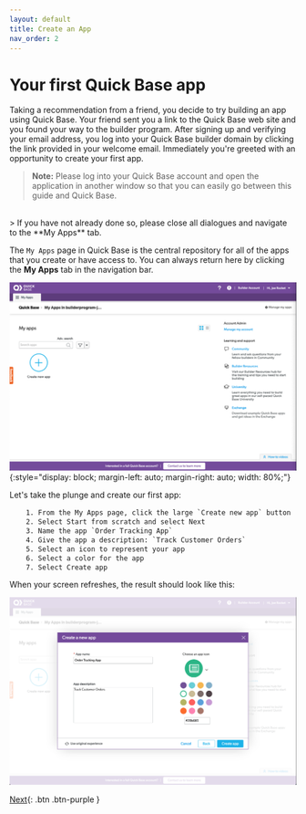 ```yaml
---
layout: default
title: Create an App
nav_order: 2
---
```


# Your first Quick Base app

Taking a recommendation from a friend, you decide to try building an app using Quick Base. Your friend sent you a link to the Quick Base web site and you found your way to the builder program. After signing up and verifying your email address, you log into your Quick Base builder domain by clicking the link provided in your welcome email. Immediately you're greeted with an opportunity to create your first app. 

> <b>Note:</b> Please log into your Quick Base account and open the application in another window so that you can easily go between this guide and Quick Base. <br />
<br />
> If you have not already done so, please close all dialogues and navigate to the **My Apps** tab. 

The `My Apps` page in Quick Base is the central repository for all of the apps that you create or have access to. You can always return here by clicking the **My Apps** tab in the navigation bar.

![](assets/images/image-1.png){:style="display: block; margin-left: auto; margin-right: auto; width: 80%;"}

Let's take the plunge and create our first app:

~~~
    1. From the My Apps page, click the large `Create new app` button  
    2. Select Start from scratch and select Next
    3. Name the app `Order Tracking App`
    4. Give the app a description: `Track Customer Orders`
    5. Select an icon to represent your app
    6. Select a color for the app
    7. Select Create app
~~~

When your screen refreshes, the result should look like this:

![](assets/images/image-2.png)

[Next](createProducts.html){: .btn .btn-purple }